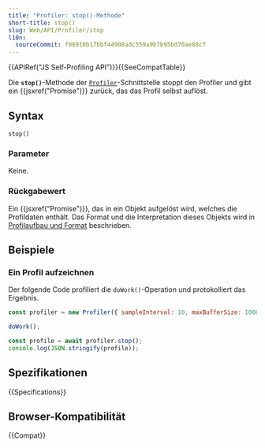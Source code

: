 ```yaml
---
title: "Profiler: stop()-Methode"
short-title: stop()
slug: Web/API/Profiler/stop
l10n:
  sourceCommit: f06910b17bbf44908adc559a9b7b95bd70ae88cf
---
```


{{APIRef("JS Self-Profiling API")}}{{SeeCompatTable}}

Die **`stop()`**-Methode der [`Profiler`](/de/docs/Web/API/Profiler)-Schnittstelle stoppt den Profiler und gibt ein {{jsxref("Promise")}} zurück, das das Profil selbst auflöst.

## Syntax

```js-nolint
stop()
```

### Parameter

Keine.

### Rückgabewert

Ein {{jsxref("Promise")}}, das in ein Objekt aufgelöst wird, welches die Profildaten enthält. Das Format und die Interpretation dieses Objekts wird in [Profilaufbau und Format](/de/docs/Web/API/JS_Self-Profiling_API/Profile_content_and_format) beschrieben.

## Beispiele

### Ein Profil aufzeichnen

Der folgende Code profiliert die `doWork()`-Operation und protokolliert das Ergebnis.

```js
const profiler = new Profiler({ sampleInterval: 10, maxBufferSize: 10000 });

doWork();

const profile = await profiler.stop();
console.log(JSON.stringify(profile));
```

## Spezifikationen

{{Specifications}}

## Browser-Kompatibilität

{{Compat}}
